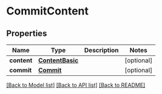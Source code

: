 # CommitContent

## Properties
Name | Type | Description | Notes
------------ | ------------- | ------------- | -------------
**content** | [**ContentBasic**](ContentBasic.md) |  | [optional] 
**commit** | [**Commit**](Commit.md) |  | [optional] 

[[Back to Model list]](../README.md#documentation-for-models) [[Back to API list]](../README.md#documentation-for-api-endpoints) [[Back to README]](../README.md)



